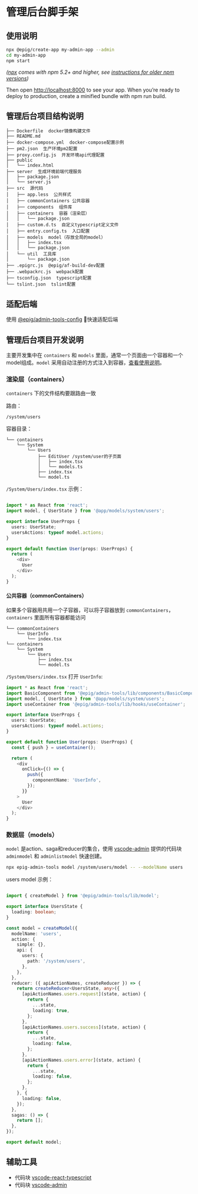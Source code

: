 # 管理后台脚手架

## 使用说明

```bash
npx @epig/create-app my-admin-app --admin
cd my-admin-app
npm start
```

*([npx](https://medium.com/@maybekatz/introducing-npx-an-npm-package-runner-55f7d4bd282b) comes with npm 5.2+ and higher, see [instructions for older npm versions](https://gist.github.com/gaearon/4064d3c23a77c74a3614c498a8bb1c5f))*

Then open <http://localhost:8000> to see your app.
When you’re ready to deploy to production, create a minified bundle with npm run build.

## 管理后台项目结构说明

```text
├── Dockerfile  docker镜像构建文件
├── README.md
├── docker-compose.yml  docker-compose配置示例
├── pm2.json  生产环境pm2配置
├── proxy.config.js  开发环境api代理配置
├── public
│   └── index.html
├── server  生成环境前端代理服务
│   ├── package.json
│   └── server.js
├── src  源代码
│   ├── app.less  公共样式
│   ├── commonContainers 公共容器  
│   ├── components  组件库
│   ├── containers  容器（渲染层）
│   │   └── package.json
│   ├── custom.d.ts  自定义typescript定义文件
│   ├── entry.config.ts  入口配置
│   ├── models  model（存放全局的model）
│   │   ├── index.tsx
│   │   └── package.json
│   └── util  工具库
│       └── package.json
├── .epigrc.js  @epig/af-build-dev配置
├── .webpackrc.js  webpack配置
├── tsconfig.json  typescript配置
└── tslint.json  tslint配置
```

## 适配后端

使用 [@epig/admin-tools-config](https://github.com/evel-pig/admin-tools-config) 快速适配后端

## 管理后台项目开发说明

主要开发集中在 `containers` 和 `models` 里面，通常一个页面由一个容器和一个model组成。`model` 采用自动注册的方式注入到容器，[查看使用说明](https://github.com/umijs/umi/issues/171)。

### 渲染层（containers）

`containers` 下的文件结构要跟路由一致

路由：

```text
/system/users
```

容器目录：

```text
└── containers
    └── System
        └── Users
            ├── EditUser /system/user的子页面
            │   ├── index.tsx
            │   └── models.ts
            ├── index.tsx
            └── model.ts
```

`/System/Users/index.tsx` 示例：

```typescript

import * as React from 'react';
import model, { UserState } from '@app/models/system/users';

export interface UserProps {
  users: UserState;
  usersActions: typeof model.actions;
}

export default function User(props: UserProps) {
  return (
    <div>
      User
    </div>
  );
}
```

#### 公共容器（commonContainers）

如果多个容器用共用一个子容器，可以将子容器放到 `commonContainers`，`containers` 里面所有容器都能访问

```text
└── commonContainers
    └── UserInfo
        └── index.tsx
└── containers
    └── System
        └── Users
            ├── index.tsx
            └── model.ts
```

`/System/Users/index.tsx` 打开 `UserInfo`:

```typescript
import * as React from 'react';
import BasicComponent from '@epig/admin-tools/lib/components/BasicComponent';
import model, { UserState } from '@app/models/system/users';
import useContainer from '@epig/admin-tools/lib/hooks/useContainer';

export interface UserProps {
  users: UserState;
  usersActions: typeof model.actions;
}

export default function User(props: UserProps) {
  const { push } = useContainer();

  return (
    <div
      onClick={() => {
        push({
          componentName: 'UserInfo',
        });
      }}
    >
      User
    </div>
  );
}
```

### 数据层（models）

`model` 是action、saga和reducer的集合，使用 [vscode-admin](https://github.com/infeng/vscode-admin) 提供的代码块 `adminmodel` 和 `adminlistmodel` 快速创建。

```bash
npx epig-admin-tools model /system/users/model -- --modelName users
```

users model 示例：

```typescript

import { createModel } from '@epig/admin-tools/lib/model';

export interface UsersState {
  loading: boolean;
}

const model = createModel({
  modelName: 'users',
  action: {
    simple: {},
    api: {
      users: {
        path: '/system/users',
      },
    },
  },
  reducer: ({ apiActionNames, createReducer }) => {
    return createReducer<UsersState, any>({
      [apiActionNames.users.request](state, action) {
        return {
          ...state,
          loading: true,
        };
      },
      [apiActionNames.users.success](state, action) {
        return {
          ...state,
          loading: false,
        };
      },
      [apiActionNames.users.error](state, action) {
        return {
          ...state,
          loading: false,
        };
      },
    }, {
      loading: false,
    });
  },
  sagas: () => {
    return [];
  },
});

export default model;

```

## 辅助工具

- 代码块 [vscode-react-typescript](https://github.com/infeng/vscode-react-typescript)
- 代码块 [vscode-admin](https://github.com/infeng/vscode-admin)
